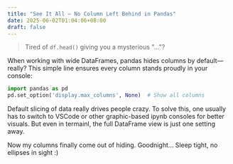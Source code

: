```yaml
---
title: "See It All — No Column Left Behind in Pandas"
date: 2025-06-02T01:04:06+08:00
draft: false
---
```


>  Tired of `df.head()` giving you a mysterious "..."?

When working with wide DataFrames, pandas hides columns by default—really? This simple line ensures every column stands proudly in your console:

```python
import pandas as pd
pd.set_option('display.max_columns', None)  # Show all columns
```

Default slicing of data really drives people crazy. To solve this, one usually has to switch to VSCode or other graphic-based ipynb consoles for better visuals. But even in termainl, the full DataFrame view is just one setting away.

Now my columns finally come out of hiding. Goodnight... Sleep tight, no ellipses in sight :)
